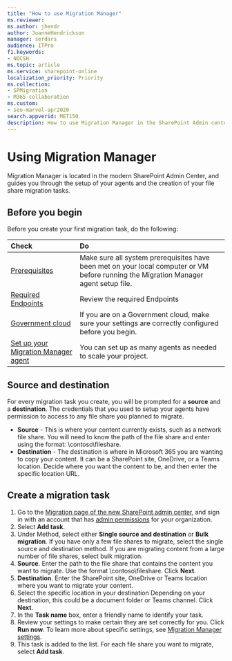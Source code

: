 ```yaml
---
title: "How to use Migration Manager"
ms.reviewer: 
ms.author: jhendr
author: JoanneHendrickson
manager: serdars
audience: ITPro
f1.keywords:
- NOCSH
ms.topic: article
ms.service: sharepoint-online
localization_priority: Priority
ms.collection: 
- SPMigration
- M365-collaboration
ms.custom:
- seo-marvel-apr2020
search.appverid: MET150
description: How to use Migration Manager in the SharePoint Admin center to move your content to Microsoft 365.
---
```

# Using Migration Manager

Migration Manager is located in the modern SharePoint Admin Center, and guides you through the setup of your agents and the creation of your file share migration tasks.  

## Before you begin

Before you create your first migration task, do the following: 


|**Check**|**Do**|
|:-----|:-----|
|[Prerequisites](https://docs.microsoft.com/en-us/sharepointmigration/mm-setup-clients#prerequisites)|Make sure all system prerequisites have been met on your local computer or VM before running the Migration Manager agent setup file.|
|[Required Endpoints](https://docs.microsoft.com/en-us/sharepointmigration/mm-setup-clients#required-endpoints)|Review the required Endpoints|
|[Government cloud](mm-gov-cloud.md)|If you are on a Government cloud, make sure your settings are correctly configured before you begin.|
|[Set up your Migration Manager agent](mm-setup-clients.md#set-up-a-single-agent)|You can set up as many agents as needed to scale your project.|



## Source and destination
For every migration task you create, you will be prompted for a **source** and a **destination**. The credentials that you used to setup your agents have permission to access to any file share you planned to migrate.

- **Source** - This is where your content currently exists, such as a network file share. You will need to know the path of the file share and enter using the format:  \\contoso\fileshare.
- **Destination** - The destination is where in Microsoft 365 you are wanting to copy your content. It can be a SharePoint site, OneDrive, or a Teams location. Decide where you want the content to be, and then enter the specific location URL. 

## Create a migration task

  
1. Go to the [Migration page of the new SharePoint admin center](https://admin.microsoft.com/sharepoint?page=migrationCenter&modern), and sign in with an account that has [admin permissions](/sharepoint/sharepoint-admin-role) for your organization.   
2. Select **Add task**.   
3. Under Method, select either **Single source and destination** or **Bulk migration**. If you have only a few file shares to migrate, select the single source and destination method. If you are migrating content from a large number of file shares, select bulk migration.
4. **Source**. Enter the path to the file share that contains the content you want to migrate.  Use the format \\contoso\fileshare. Click **Next**.
5. **Destination**. Enter the SharePoint site, OneDrive or Teams location where you want to migrate your content. 
6. Select the specific location in your destination Depending on your destination, this could be a document folder or Teams channel. Click **Next**.
7. In the **Task name** box, enter a friendly name to identify your task. 
8. Review your settings to make certain they are set correctly for you. Click **Run now**. To learn more about specific settings, see [Migration Manager settings](mm-settings.md).
9. This task is added to the list. For each file share you want to migrate, select **Add task**.


